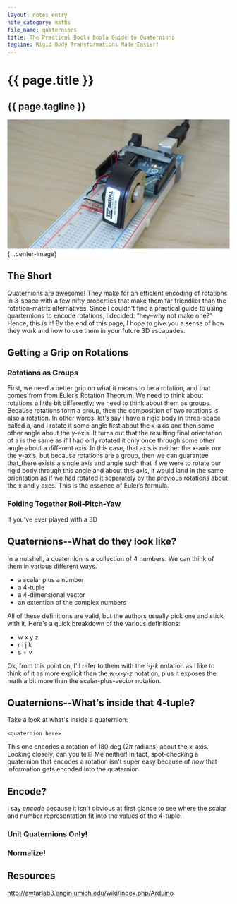 ```yaml
---
layout: notes_entry
note_category: maths
file_name: quaternions
title: The Practical Boola Boola Guide to Quaternions
tagline: Rigid Body Transformations Made Easier!
---
```

# {{ page.title }}

## {{ page.tagline }}

![](/notes/embedded/rotary_encoder/pics/encoderIntro.jpg){: .center-image}

## The Short

Quaternions are awesome!
They make for an efficient encoding of rotations in 3-space with a few nifty properties that make them far friendlier than the rotation-matrix alternatives.
Since I couldn't find a practical guide to using quarternions to encode rotations, I decided: “hey–why not make one?”
Hence, this is it! By the end of this page, I hope to give you a sense of how they work and how to use them in your future 3D escapades.

## Getting a Grip on Rotations

### Rotations as Groups

First, we need a better grip on what it means to be a rotation, and that comes from from Euler’s Rotation Theorum.
We need to think about rotations a little bit differently; we need to think about them as groups.
Because rotations form a group, then the composition of two rotations is also a rotation.
In other words, let’s say I have a rigid body in three-space called a, and I rotate it some angle first about the x-axis and then some other angle about the y-axis.
It turns out that the resulting final orientation of a is the same as if I had only rotated it only once through some other angle about a different axis.
In this case, that axis is neither the x-axis nor the y-axis, but because rotations are a group, then we can guarantee that_there exists a single axis and angle such that if we were to rotate our rigid body through this angle and about this axis, it would land in the same orientation as if we had rotated it separately by the previous rotations about the x and y axes.
This is the essence of Euler’s formula.

### Folding Together Roll-Pitch-Yaw

If you've ever played with a 3D

## Quaternions--What do they look like?

In a nutshell, a quaternion is a collection of 4 numbers. We can think of them in various different ways. 

* a scalar plus a number
* a 4-tuple
* a 4-dimensional vector
* an extention of the complex numbers

All of these definitions are valid, but the authors usually pick one and stick with it.
Here's a quick breakdown of the various definitions:

* w x y z
* r i j k
* s + _v_

Ok, from this point on, I'll refer to them with the _i-j-k_ notation as I like to think of it as more explicit than the _w-x-y-z_ notation, plus it exposes the math a bit more than the scalar-plus-vector notation.

## Quaternions--What's inside that 4-tuple?

Take a look at what's inside a quaternion:
    
    <quaternion here>
    
This one encodes a rotation of 180 deg (2$\pi$ radians) about the x-axis.
Looking closely, can you tell?
Me neither!
In fact, spot-checking a quaternion that encodes a rotation isn't super easy because of _how_ that information gets encoded into the quaternion.

## Encode?

I say _encode_ because it isn't obvious at first glance to see where the scalar and number representation fit into the values of the 4-tuple.

### Unit Quaternions Only!

### Normalize!


## Resources

<a href='http://awtarlab3.engin.umich.edu/wiki/index.php/Arduino'>http://awtarlab3.engin.umich.edu/wiki/index.php/Arduino</a><br>

